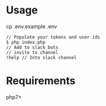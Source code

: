 # Usage
cp .env.example .env

    // Populate your tokens and user ids
    $ php index.php
    // Add to slack bots
    // invite to channel
    !help // Into slack channel

# Requirements
php7+
